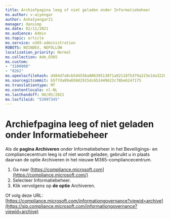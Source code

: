 ```yaml
---
title: Archiefpagina leeg of niet geladen onder Informatiebeheer
ms.author: v-aiyengar
author: AshaIyengar21
manager: dansimp
ms.date: 02/11/2021
ms.audience: Admin
ms.topic: article
ms.service: o365-administration
ROBOTS: NOINDEX, NOFOLLOW
localization_priority: Normal
ms.collection: Adm_O365
ms.custom:
- "3100008"
- "8262"
ms.openlocfilehash: d484d7a0cb5d4556a08639513071a9211875479a223e1da3228c7074fadcf4c8
ms.sourcegitcommit: b5f7da89a650d2915dc652449623c78be6247175
ms.translationtype: MT
ms.contentlocale: nl-NL
ms.lasthandoff: 08/05/2021
ms.locfileid: "53997345"
---
```

# <a name="archive-page-blank-or-not-loading-under-information-governance"></a>Archiefpagina leeg of niet geladen onder Informatiebeheer

Als de **pagina Archiveren** onder Informatiebeheer in het Beveiligings- en  compliancecentrum leeg is of niet wordt geladen, gebruikt u in plaats daarvan de optie Archiveren in het nieuwe M365-compliancecentrum.

1. Ga naar [https://compliance.microsoft.com](https://compliance.microsoft.com/)
1. Selecteer Informatiebeheer.
1. Klik vervolgens op **de optie** Archiveren.

Of volg deze URL: [https://compliance.microsoft.com/informationgovernance?viewid=archive](https://sip.compliance.microsoft.com/informationgovernance?viewid=archive)